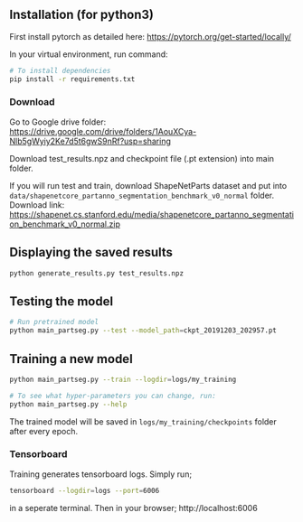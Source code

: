 
## Installation (for python3)
First install pytorch as detailed here: https://pytorch.org/get-started/locally/

In your virtual environment, run command:
```bash
# To install dependencies
pip install -r requirements.txt
```


### Download
Go to Google drive folder: https://drive.google.com/drive/folders/1AouXCya-Nlb5gWyiy2Ke7d5t6gwS9nRf?usp=sharing

Download test_results.npz and checkpoint file (.pt extension) into main folder.

If you will run test and train, download ShapeNetParts dataset and put into `data/shapenetcore_partanno_segmentation_benchmark_v0_normal` folder. Download link: https://shapenet.cs.stanford.edu/media/shapenetcore_partanno_segmentation_benchmark_v0_normal.zip

## Displaying the saved results
```bash
python generate_results.py test_results.npz
```

## Testing the model

```bash
# Run pretrained model
python main_partseg.py --test --model_path=ckpt_20191203_202957.pt
```

## Training a new model
```bash
python main_partseg.py --train --logdir=logs/my_training

# To see what hyper-parameters you can change, run:
python main_partseg.py --help
```

The trained model will be saved in `logs/my_training/checkpoints` folder after every epoch.

### Tensorboard
Training generates tensorboard logs. Simply run;
```bash
tensorboard --logdir=logs --port=6006
```
in a seperate terminal. Then in your browser; http://localhost:6006